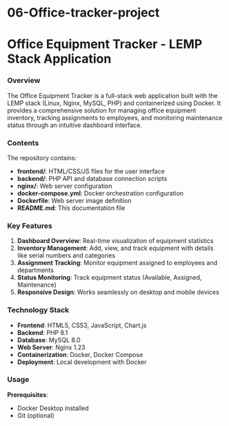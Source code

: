 # 06-Office-tracker-project
# Office Equipment Tracker - LEMP Stack Application

### **Overview**  
The Office Equipment Tracker is a full-stack web application built with the LEMP stack (Linux, Nginx, MySQL, PHP) and containerized using Docker. It provides a comprehensive solution for managing office equipment inventory, tracking assignments to employees, and monitoring maintenance status through an intuitive dashboard interface.

### **Contents**  
The repository contains:
- **frontend/**: HTML/CSS/JS files for the user interface
- **backend/**: PHP API and database connection scripts
- **nginx/**: Web server configuration
- **docker-compose.yml**: Docker orchestration configuration
- **Dockerfile**: Web server image definition
- **README.md**: This documentation file

### **Key Features**  
1. **Dashboard Overview**: Real-time visualization of equipment statistics
2. **Inventory Management**: Add, view, and track equipment with details like serial numbers and categories
3. **Assignment Tracking**: Monitor equipment assigned to employees and departments
4. **Status Monitoring**: Track equipment status (Available, Assigned, Maintenance)
5. **Responsive Design**: Works seamlessly on desktop and mobile devices



### **Technology Stack**  
- **Frontend**: HTML5, CSS3, JavaScript, Chart.js
- **Backend**: PHP 8.1
- **Database**: MySQL 8.0
- **Web Server**: Nginx 1.23
- **Containerization**: Docker, Docker Compose
- **Deployment**: Local development with Docker

### **Usage**  
**Prerequisites**:  
- Docker Desktop installed
- Git (optional)
